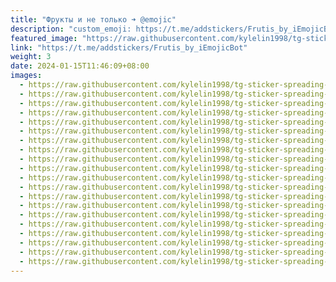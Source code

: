 ```yaml
---
title: "Фрукты и не только ➜ @emojic"
description: "custom_emoji: https://t.me/addstickers/Frutis_by_iEmojicBot"
featured_image: "https://raw.githubusercontent.com/kylelin1998/tg-sticker-spreading-worldwide-images/main/img/fb39ddf1-899c-49d1-94c8-2deb060548e3.jpg"
link: "https://t.me/addstickers/Frutis_by_iEmojicBot"
weight: 3
date: 2024-01-15T11:46:09+08:00
images:
  - https://raw.githubusercontent.com/kylelin1998/tg-sticker-spreading-worldwide-images/main/img/fb39ddf1-899c-49d1-94c8-2deb060548e3.jpg
  - https://raw.githubusercontent.com/kylelin1998/tg-sticker-spreading-worldwide-images/main/img/8c62252c-3645-4d8a-bca0-a84bbfeb29ea.jpg
  - https://raw.githubusercontent.com/kylelin1998/tg-sticker-spreading-worldwide-images/main/img/c2a5bd9e-e817-47fe-9fc1-3fe7eb5313eb.jpg
  - https://raw.githubusercontent.com/kylelin1998/tg-sticker-spreading-worldwide-images/main/img/cc2c4d28-ea2e-4611-b927-39086bfeab04.jpg
  - https://raw.githubusercontent.com/kylelin1998/tg-sticker-spreading-worldwide-images/main/img/eba46345-1e21-4eed-9faa-f89a74d40c86.jpg
  - https://raw.githubusercontent.com/kylelin1998/tg-sticker-spreading-worldwide-images/main/img/db6d5ca8-21dd-4d19-9391-d27e142b5a6e.jpg
  - https://raw.githubusercontent.com/kylelin1998/tg-sticker-spreading-worldwide-images/main/img/03edf380-ec99-4e19-9e11-8a3df9747d89.jpg
  - https://raw.githubusercontent.com/kylelin1998/tg-sticker-spreading-worldwide-images/main/img/82705f04-1211-4978-9e6b-bf4eb765b876.jpg
  - https://raw.githubusercontent.com/kylelin1998/tg-sticker-spreading-worldwide-images/main/img/ee8e5404-7bf5-4011-9044-e7248c788540.jpg
  - https://raw.githubusercontent.com/kylelin1998/tg-sticker-spreading-worldwide-images/main/img/bb091e83-78f0-4b52-9322-f56a6666a2ba.jpg
  - https://raw.githubusercontent.com/kylelin1998/tg-sticker-spreading-worldwide-images/main/img/35ec9fa3-2fc7-4877-94ac-72b0fc04975d.jpg
  - https://raw.githubusercontent.com/kylelin1998/tg-sticker-spreading-worldwide-images/main/img/65d015c3-bd59-47fb-b49d-4b0560a1ed5a.jpg
  - https://raw.githubusercontent.com/kylelin1998/tg-sticker-spreading-worldwide-images/main/img/540b8f0c-ddb9-4a12-8e00-747452524004.jpg
  - https://raw.githubusercontent.com/kylelin1998/tg-sticker-spreading-worldwide-images/main/img/087cb395-d819-4352-b6bb-5cd23987aa2e.jpg
  - https://raw.githubusercontent.com/kylelin1998/tg-sticker-spreading-worldwide-images/main/img/5b4f21bb-5d33-4191-b3f3-9635cbfdfaf0.jpg
  - https://raw.githubusercontent.com/kylelin1998/tg-sticker-spreading-worldwide-images/main/img/b00f4104-6e8b-4ed4-8fbe-a5312c5060a3.jpg
  - https://raw.githubusercontent.com/kylelin1998/tg-sticker-spreading-worldwide-images/main/img/a69544c3-17fe-4f52-9c83-882fed0889bb.jpg
  - https://raw.githubusercontent.com/kylelin1998/tg-sticker-spreading-worldwide-images/main/img/de6b96af-e46d-4d60-988e-a65144000f29.jpg
  - https://raw.githubusercontent.com/kylelin1998/tg-sticker-spreading-worldwide-images/main/img/872a2763-648a-4c9a-9425-aa56e48bfccb.jpg
  - https://raw.githubusercontent.com/kylelin1998/tg-sticker-spreading-worldwide-images/main/img/e0f8f542-042d-460f-9879-d385b3b5aae8.jpg
---
```

